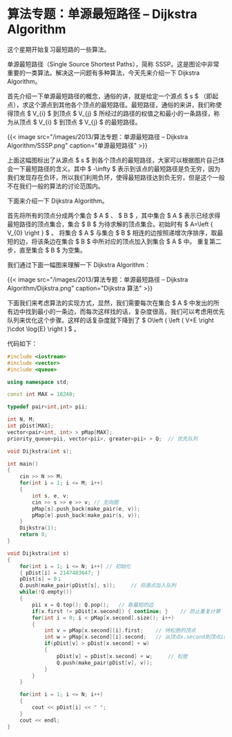 # 算法专题：单源最短路径 – Dijkstra Algorithm


这个星期开始复习最短路的一些算法。

单源最短路径（Single Source Shortest Paths），简称 SSSP。这是图论中非常重要的一类算法。解决这一问题有多种算法，今天先来介绍一下 Dijkstra Algorithm。

首先介绍一下单源最短路径的概念，通俗的讲，就是给定一个源点 $ s $ （即起点），求这个源点到其他各个顶点的最短路径。最短路径，通俗的来讲，我们称使得顶点 $ V_{i} $ 到顶点 $ V_{j} $ 所经过的路径的权值之和最小的一条路径，称为从顶点 $ V_{i} $ 到顶点 $ V_{j} $ 的最短路径。

{{< image src="/images/2013/算法专题：单源最短路径 – Dijkstra Algorithm/SSSP.png" caption="单源最短路径" >}}

上面这幅图标出了从源点 $ s $ 到各个顶点的最短路径，大家可以根据图片自己体会一下最短路径的含义。其中 $ -\infty $ 表示到该点的最短路径是负无穷，因为我们发现存在负环，所以我们利用负环，使得最短路径达到负无穷，但是这个一般不在我们一般的算法的讨论范围内。

下面来介绍一下 Dijkstra Algorithm。

首先将所有的顶点分成两个集合 $ A $ 、 $ B $ ，其中集合 $ A $ 表示已经求得最短路径的顶点集合，集合 $ B $ 为待求解的顶点集合。初始时有 $ A=\left \{ V_{0} \right \} $ 。
将集合 $ A $ 与集合 $ B $ 相连的边按照递增次序排序，取最短的边，将该条边在集合 $ B $ 中所对应的顶点加入到集合 $ A $ 中。
重复第二步，直至集合 $ B $ 为空集。

我们通过下面一幅图来理解一下 Dijkstra Algorithm：

{{< image src="/images/2013/算法专题：单源最短路径 – Dijkstra Algorithm/Dijkstra.png" caption="Dijkstra 算法" >}}

下面我们来考虑算法的实现方式，显然，我们需要每次在集合 $ A $ 中发出的所有边中找到最小的一条边，而每次这样找的话，复杂度很高，我们可以考虑用优先队列来优化这个步骤。这样的话复杂度就下降到了 $ O\left ( \left ( V+E \right )\cdot \log{E} \right ) $ 。

代码如下：

```cpp
#include <iostream>
#include <vector>
#include <queue>

using namespace std;

const int MAX = 10240;

typedef pair<int,int> pii;

int N, M;
int pDist[MAX];
vector<pair<int, int> > pMap[MAX];
priority_queue<pii, vector<pii>, greater<pii> > Q;	// 优先队列

void Dijkstra(int s);

int main()
{
	cin >> N >> M;
	for(int i = 1; i <= M; i++)
	{
		int s, e, v;
		cin >> s >> e >> v;	// 无向图
		pMap[s].push_back(make_pair(e, v));
		pMap[e].push_back(make_pair(s, v));
	}
	Dijkstra(1);
	return 0;
}

void Dijkstra(int s)
{
	for(int i = 1; i <= N; i++)	// 初始化
	{ pDist[i] = 2147483647; }
	pDist[s] = 0；
	Q.push(make_pair(pDist[s], s));		// 将源点加入队列
	while(!Q.empty())
	{
		pii x = Q.top(); Q.pop();	// 取最短的边
		if(x.first != pDist[x.second]) { continue; }	// 防止重复计算
		for(int i = 0; i < pMap[x.second].size(); i++)
		{
			int v = pMap[x.second][i].first;	// 待松弛的顶点
			int w = pMap[x.second][i].second;	// 从顶点x.second到顶点i的距离
			if(pDist[v] > pDist[x.second] + w)
			{
				pDist[v] = pDist[x.second] + w;		// 松弛
				Q.push(make_pair(pDist[v], v));
			}
		}
	}

	for(int i = 1; i <= N; i++)
	{
		cout << pDist[i] << " ";
	}
	cout << endl;
}
```
